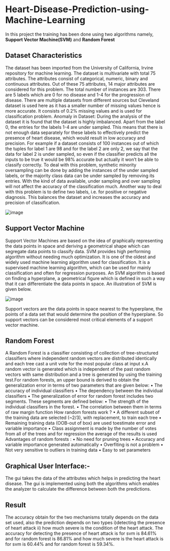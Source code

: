 # Heart-Disease-Prediction-using-Machine-Learning

In this project the training has been done using two algorithms namely, **Support Vector Machine(SVM)** and **Random Forest**

## Dataset Characteristics
The dataset has been imported from the University of California, Irvine repository for machine learning. The dataset is multivariate with total 75 attributes. The attributes consist of categorical, numeric, binary and continuous attributes. Out of these 75 attributes, 14 major attributes are considered for this problem. The total number of instances are 303. There are 5 labels which are 0 for no disease and 1-4 for the progression of disease. There are multiple datasets from different sources but Cleveland dataset is used here as it has a smaller number of missing values hence is more accurate. It consists of 0.2% missing values and is used for classification problem.
Anomaly in Dataset:
During the analysis of the dataset it is found that the dataset is highly imbalanced. Apart from the label 0, the entries for the labels 1-4 are under sampled.  This means that there is not enough data separately for these labels to effectively predict the presence of heart disease, which would result in low accuracy and precision. For example if a dataset consists of 100 instances out of which the tuples for label 1 are 98 and for the label 2 are only 2, we say that the data for label 2 is under sampled, so even if the classifier predicts all the inputs to be true it would be 98% accurate but actually it won’t be able to classify correctly.
To deal with this problem, synthetic minority oversampling can be done by adding the instances of the under sampled labels, or the majority class data can be under sampled by removing its entries. With the kind of data available, under sampling and over sampling will not affect the accuracy of the classification much. Another way to deal with this problem is to define two labels, i.e. for positive or negative diagnosis. This balances the dataset and increases the accuracy and precision of classification.

![image](https://user-images.githubusercontent.com/32535576/229744089-0d1015c8-c4f9-4e89-b23d-245f9fad0350.png)


## Support Vector Machine
Support Vector Machines are based on the idea of graphically representing the data points in space and deriving a geometrical shape which can segregate data points to classify data. SVM provides high performing algorithm without needing much optimization. It is one of the oldest and widely used machine learning algorithm used for classification.
It is a supervised machine learning algorithm, which can be used for mainly classification and often for regression purposes.
An SVM algorithm is based on finding a hyperplane, a geometrical figure which is defined in such a way that it can differentiate the data points in space. An illustration of SVM is given below.

![image](https://user-images.githubusercontent.com/32535576/229743347-07d8cc99-8662-4484-a10f-2859d09e5581.png)

Support vectors are the data points in space nearest to the hyperplane, the points of a data set that would determine the position of the hyperplane. So support vectors can be considered most critical elements of a support vector machine.

## Random Forest
A Random Forest is a classifier consisting of collection of tree-structured classifiers where independent random vectors are distributed identically and each tree cast a unit vote for the most popular class at input x.A random vector is generated which is independent of the past random vectors with same distribution and a tree is generated by using the training test.For random forests, an upper bound is derived to obtain the generalization error in terms of two parameters that are given below:
•	The accuracy of individual classifiers
•	The dependency between the individual classifiers
•	The generalization of error for random forest includes two segments. These segments are defined below:
•	The strength of the individual classifiers in the forest.
•	The correlation between them in terms of raw margin function
How random forests work ?
•	A different subset of the training data are selected (~2/3), with replacement, to train each tree
•	Remaining training data (OOB-out of box) are used toestimate error and variable importance
•	Class assignment is made by the number of votes from all of the trees and for regression the average of the results is used 
Advantages of random forests :
•	No need for pruning trees
•	Accuracy and variable importance generated automatically
•	Overfiting is not a problem
•	Not very sensitive to outliers in training data
•	Easy to set parameters

## Graphical User Interface:-
The gui takes the data of the attributes which helps in predicting the heart disease. The gui is implemented using both the algorithms which enables the analyzer to calculate the difference between both the predictions.


## Result
The accuracy obtain for the two mechanisms totally depends on the data set used, also the prediction depends on two types i)detecting the presence of heart attack ii) how much severe is the condition of the heart attack.
The accuracy for detecting the presence of heart attack is for svm is 84.61% and for random forest is 86.81% and how much severe is the heart attack is for svm is   60.44% and for random forest is 59.34%.
